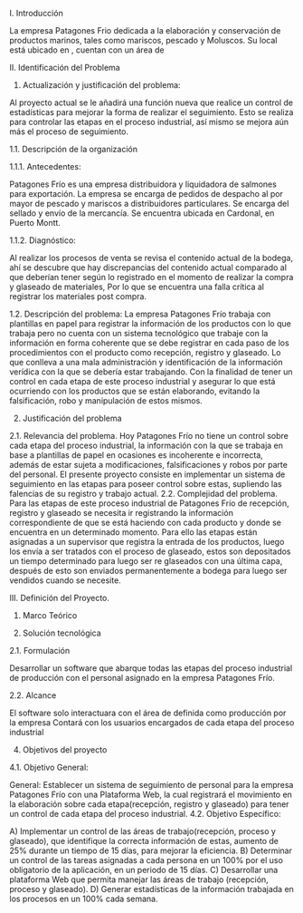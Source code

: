 I.	Introducción

La empresa Patagones Frio dedicada a la elaboración y conservación de productos marinos, tales como mariscos, pescado y Moluscos. Su local está ubicado en , cuentan con un área de 

II.	Identificación del Problema

1.	Actualización y justificación del problema:

Al proyecto actual se le añadirá una función nueva que realice un control de estadísticas para mejorar la forma de realizar el seguimiento. Esto se realiza para controlar las etapas en el proceso industrial, así mismo se mejora aún más el proceso de seguimiento. 

1.1.	Descripción de la organización

1.1.1. 	Antecedentes:

Patagones Frío es una empresa distribuidora y liquidadora de salmones para exportación. La empresa se encarga de pedidos de despacho al por mayor de pescado y mariscos a distribuidores particulares. Se encarga del sellado y envío de la mercancía. Se encuentra ubicada en Cardonal, en Puerto Montt.

1.1.2. Diagnóstico:

Al realizar los procesos de venta se revisa el contenido actual de la bodega, ahí se descubre que hay discrepancias del contenido actual comparado al que deberían tener según lo registrado en el momento de realizar la compra y glaseado de materiales, Por lo que se encuentra una falla crítica al registrar los materiales post compra.

1.2.  Descripción del problema:
La empresa Patagones Frío trabaja con plantillas en papel para registrar la información de los productos con lo que trabaja pero no cuenta con un sistema tecnológico que trabaje con la información en forma coherente que se debe registrar en cada paso de los procedimientos con el producto como recepción, registro y glaseado. Lo que conlleva a una mala administración y identificación de la información verídica con la que se debería estar trabajando. Con la finalidad de tener un control en cada etapa de este proceso industrial y asegurar lo que está ocurriendo con los productos que se están elaborando, evitando la falsificación, robo y manipulación de estos mismos.

2.	Justificación del problema

2.1.	Relevancia del problema.
Hoy Patagones Frío no tiene un control sobre cada etapa del proceso industrial, la información con la que se trabaja en base a plantillas de papel en ocasiones es incoherente e incorrecta, además de estar sujeta a modificaciones, falsificaciones y robos por parte del personal. El presente proyecto consiste en implementar un sistema de seguimiento en las etapas para poseer control sobre estas, supliendo las falencias de su registro y trabajo actual.
2.2.	Complejidad del problema.
Para las etapas de este proceso industrial de Patagones Frío de recepción, registro y glaseado se necesita ir registrando la información correspondiente de que se está haciendo con cada producto y donde se encuentra en un determinado momento. Para ello las etapas están asignadas a un supervisor que registra la entrada de los productos, luego los envía a ser tratados con el proceso de glaseado, estos son depositados un tiempo determinado para luego ser re glaseados con una última capa, después de esto son enviados permanentemente a bodega  para luego ser vendidos cuando se necesite.

III.	Definición del Proyecto.

1.	Marco Teórico

2.	Solución tecnológica

2.1.	Formulación

Desarrollar un software que abarque todas las etapas del proceso industrial de producción con el personal asignado en la empresa Patagones Frío.

2.2.	Alcance

El software solo interactuara con el área de definida como producción por la empresa
Contará  con los usuarios encargados de cada etapa del proceso industrial 

4.	Objetivos del proyecto

4.1.	Objetivo General:

General: Establecer un sistema de seguimiento de personal para la empresa Patagones Frío con una Plataforma Web, la cual registrará el movimiento en la elaboración sobre cada etapa(recepción, registro y glaseado) para  tener un control de cada etapa del proceso industrial.
4.2.	Objetivo Específico:

A) Implementar un control de las áreas de trabajo(recepción, proceso y glaseado), que identifique la correcta información de estas, aumento de 25% durante un tiempo de 15 días, para mejorar la eficiencia.
B) Determinar  un control de las tareas asignadas a cada persona en un 100% por el uso obligatorio de la aplicación, en un periodo de 15 días.
C) Desarrollar una plataforma Web que permita manejar  las áreas de trabajo (recepción, proceso y glaseado).
D) Generar estadísticas de la información trabajada en los procesos en un 100% cada semana. 

